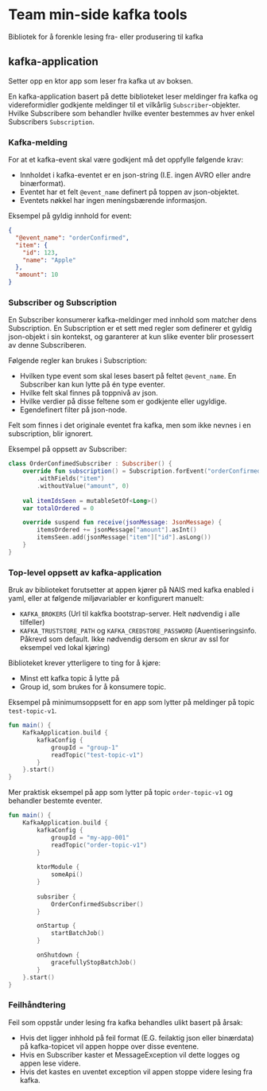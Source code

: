 # Team min-side kafka tools

Bibliotek for å forenkle lesing fra- eller produsering til kafka

## kafka-application

Setter opp en ktor app som leser fra kafka ut av boksen. 

En kafka-application basert på dette biblioteket leser meldinger fra kafka og videreformidler godkjente meldinger til et
vilkårlig `Subscriber`-objekter. Hvilke Subscribere som behandler hvilke eventer bestemmes av hver enkel Subscribers `Subscription`.

### Kafka-melding

For at et kafka-event skal være godkjent må det oppfylle følgende krav:

 - Innholdet i kafka-eventet er en json-string (I.E. ingen AVRO eller andre binærformat).
 - Eventet har et felt `@event_name` definert på toppen av json-objektet.
 - Eventets nøkkel har ingen meningsbærende informasjon.

Eksempel på gyldig innhold for event:

```json
{
  "@event_name": "orderConfirmed",
  "item": {
    "id": 123,
    "name": "Apple"
  },
  "amount": 10
}
```

### Subscriber og Subscription

En Subscriber konsumerer kafka-meldinger med innhold som matcher dens Subscription. En Subscription er et sett med regler
som definerer et gyldig json-objekt i sin kontekst, og garanterer at kun slike eventer blir prosessert av denne Subscriberen.

Følgende regler kan brukes i Subscription:

 - Hvilken type event som skal leses basert på feltet `@event_name`. En Subscriber kan kun lytte på én type eventer.
 - Hvilke felt skal finnes på toppnivå av json.
 - Hvilke verdier på disse feltene som er godkjente eller ugyldige.
 - Egendefinert filter på json-node. 

Felt som finnes i det originale eventet fra kafka, men som ikke nevnes i en subscription, blir ignorert.

Eksempel på oppsett av Subscriber:

```kotlin
class OrderConfimedSubscriber : Subscriber() {
    override fun subscription() = Subscription.forEvent("orderConfirmed")
        .withFields("item")
        .withoutValue("amount", 0)
    
    val itemIdsSeen = mutableSetOf<Long>()
    var totalOrdered = 0

    override suspend fun receive(jsonMessage: JsonMessage) {
        itemsOrdered += jsonMessage["amount"].asInt()
        itemsSeen.add(jsonMessage["item"]["id"].asLong())
    }
}
```

### Top-level oppsett av kafka-application

Bruk av biblioteket forutsetter at appen kjører på NAIS med 
kafka enabled i yaml, eller at følgende miljøvariabler er konfigurert manuelt:

 - `KAFKA_BROKERS` (Url til kakfka bootstrap-server. Helt nødvendig i alle tilfeller)
 - `KAFKA_TRUSTSTORE_PATH` og `KAFKA_CREDSTORE_PASSWORD` (Auentiseringsinfo. Påkrevd som default. Ikke nødvendig dersom en skrur av ssl for eksempel ved lokal kjøring)

Biblioteket krever ytterligere to ting for å kjøre:

 - Minst ett kafka topic å lytte på
 - Group id, som brukes for å konsumere topic.

Eksempel på minimumsoppsett for en app som lytter på meldinger på topic `test-topic-v1`. 

```kotlin
fun main() {
    KafkaApplication.build {
        kafkaConfig {
            groupId = "group-1"
            readTopic("test-topic-v1")
        }
    }.start()
}
```

Mer praktisk eksempel på app som lytter på topic `order-topic-v1` og behandler bestemte eventer.

```kotlin
fun main() {
    KafkaApplication.build {
        kafkaConfig {
            groupId = "my-app-001"
            readTopic("order-topic-v1")
        }
        
        ktorModule {
            someApi()
        }
        
        subsriber {
            OrderConfirmedSubscriber()
        }

        onStartup {
            startBatchJob()
        }

        onShutdown {
            gracefullyStopBatchJob()
        }
    }.start()
}
```

### Feilhåndtering

Feil som oppstår under lesing fra kafka behandles ulikt basert på årsak:

 - Hvis det ligger inhhold på feil format (E.G. feilaktig json eller binærdata) på kafka-topicet vil appen hoppe over disse eventene. 
 - Hvis en Subscriber kaster et MessageException vil dette logges og appen lese videre.
 - Hvis det kastes en uventet exception vil appen stoppe videre lesing fra kafka. 
